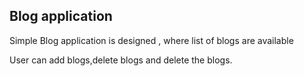 ## Blog application

Simple Blog application is designed , where list of blogs are available 

User can add blogs,delete blogs and delete the blogs.
